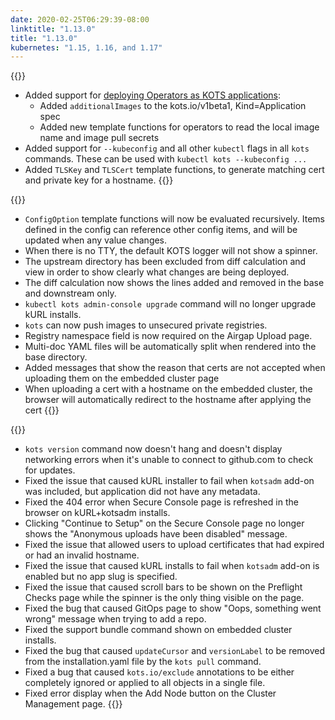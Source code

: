 ```yaml
---
date: 2020-02-25T06:29:39-08:00
linktitle: "1.13.0"
title: "1.13.0"
kubernetes: "1.15, 1.16, and 1.17"
---
```


{{<features>}}
* Added support for [deploying Operators as KOTS applications](/vendor/operators/packaging-an-operator/):
  * Added `additionalImages` to the kots.io/v1beta1, Kind=Application spec
  * Added new template functions for operators to read the local image name and image pull secrets
* Added support for `--kubeconfig` and all other `kubectl` flags in all `kots` commands. These can be used with `kubectl kots --kubeconfig ...`
* Added `TLSKey` and `TLSCert` template functions, to generate matching cert and private key for a hostname.
{{</features>}}

{{<changes>}}
* `ConfigOption` template functions will now be evaluated recursively. Items defined in the config can reference other config items, and will be updated when any value changes.
* When there is no TTY, the default KOTS logger will not show a spinner.
* The upstream directory has been excluded from diff calculation and view in order to show clearly what changes are being deployed.
* The diff calculation now shows the lines added and removed in the base and downstream only.
* `kubectl kots admin-console upgrade` command will no longer upgrade kURL installs.
* `kots` can now push images to unsecured private registries.
* Registry namespace field is now required on the Airgap Upload page.
* Multi-doc YAML files will be automatically split when rendered into the base directory.
* Added messages that show the reason that certs are not accepted when uploading them on the embedded cluster page
* When uploading a cert with a hostname on the embedded cluster, the browser will automatically redirect to the hostname after applying the cert
{{</changes>}}

{{<fixes>}}
* `kots version` command now doesn't hang and doesn't display networking errors when it's unable to connect to github.com to check for updates.
* Fixed the issue that caused kURL installer to fail when `kotsadm` add-on was included, but application did not have any metadata.
* Fixed the 404 error when Secure Console page is refreshed in the browser on kURL+kotsadm installs.
* Clicking "Continue to Setup" on the Secure Console page no longer shows the "Anonymous uploads have been disabled" message.
* Fixed the issue that allowed users to upload certificates that had expired or had an invalid hostname.
* Fixed the issue that caused kURL installs to fail when `kotsadm` add-on is enabled but no app slug is specified.
* Fixed the issue that caused scroll bars to be shown on the Preflight Checks page while the spinner is the only thing visible on the page.
* Fixed the bug that caused GitOps page to show "Oops, something went wrong" message when trying to add a repo.
* Fixed the support bundle command shown on embedded cluster installs.
* Fixed the bug that caused `updateCursor` and `versionLabel` to be removed from the installation.yaml file by the `kots pull` command.
* Fixed a bug that caused `kots.io/exclude` annotations to be either completely ignored or applied to all objects in a single file.
* Fixed error display when the Add Node button on the Cluster Management page.
{{</fixes>}}
